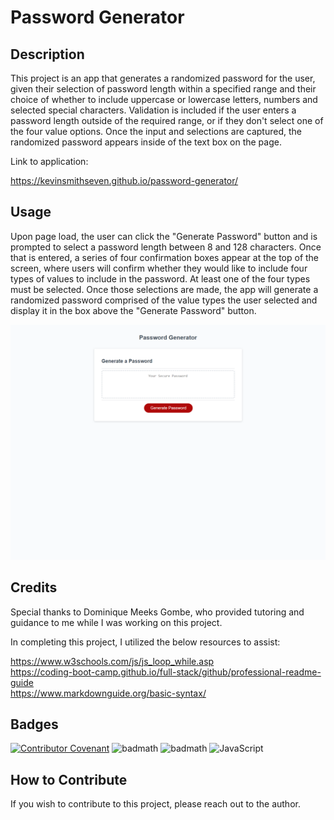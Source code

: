 # Password Generator

## Description

This project is an app that generates a randomized password for the user, given their selection of password length within a specified range and their choice of whether to include uppercase or lowercase letters, numbers and selected special characters. Validation is included if the user enters a password length outside of the required range, or if they don't select one of the four value options. Once the input and selections are captured, the randomized password appears inside of the text box on the page.

Link to application:

https://kevinsmithseven.github.io/password-generator/  

## Usage

Upon page load, the user can click the "Generate Password" button and is prompted to select a password length between 8 and 128 characters. Once that is entered, a series of four confirmation boxes appear at the top of the screen, where users will confirm whether they would like to include four types of values to include in the password. At least one of the four types must be selected. Once those selections are made, the app will generate a randomized password comprised of the value types the user selected and display it in the box above the "Generate Password" button.
    
![Screenshot of Password Generator](/Assets/Passwrod%20Generator%20Fullscreen%20Capture.png)

## Credits

Special thanks to Dominique Meeks Gombe, who provided tutoring and guidance to me while I was working on this project.

In completing this project, I utilized the below resources to assist:

https://www.w3schools.com/js/js_loop_while.asp  
https://coding-boot-camp.github.io/full-stack/github/professional-readme-guide  
https://www.markdownguide.org/basic-syntax/


## Badges

[![Contributor Covenant](https://img.shields.io/badge/Contributor%20Covenant-2.1-4baaaa.svg)](code_of_conduct.md)
![badmath](https://img.shields.io/badge/HTML-239120?style=for-the-badge&logo=html5&logoColor=white)
![badmath](https://img.shields.io/badge/CSS-239120?&style=for-the-badge&logo=css3&logoColor=white)
![JavaScript](https://img.shields.io/badge/javascript-%23323330.svg?style=for-the-badge&logo=javascript&logoColor=%23F7DF1E)

## How to Contribute

If you wish to contribute to this project, please reach out to the author.

